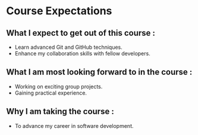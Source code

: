 # Course Expectations

## What I expect to get out of this course :

  - Learn advanced Git and GitHub techniques.
  - Enhance my collaboration skills with fellow developers.

## What I am most looking forward to in the course :

  - Working on exciting group projects.
  - Gaining practical experience.

## Why I am taking the course :

  - To advance my career in software development.
